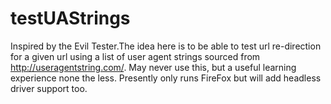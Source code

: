 # testUAStrings
Inspired by the Evil Tester.The idea here is to be able to test url re-direction for a given url using a list of user agent strings
sourced from http://useragentstring.com/.
May never use this, but a useful learning experience none the less.
Presently only runs FireFox but will add headless driver support too.

